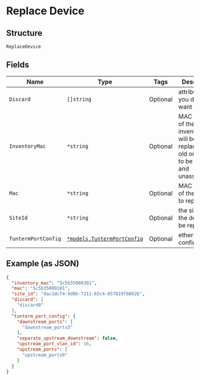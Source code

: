 
# Replace Device

## Structure

`ReplaceDevice`

## Fields

| Name | Type | Tags | Description |
|  --- | --- | --- | --- |
| `Discard` | `[]string` | Optional | attributes that you don’t want to copy |
| `InventoryMac` | `*string` | Optional | MAC Address of the inventory that will be replacing the old one. It has to be claimed and unassigned |
| `Mac` | `*string` | Optional | MAC Address of the device to replace |
| `SiteId` | `*string` | Optional | the site_id of the device to be replaced |
| `TuntermPortConfig` | [`*models.TuntermPortConfig`](../../doc/models/tunterm-port-config.md) | Optional | ethernet port configurations |

## Example (as JSON)

```json
{
  "inventory_mac": "5c5b35000301",
  "mac": "5c5b35000101",
  "site_id": "4ac1dcf4-9d8b-7211-65c4-057819f0862b",
  "discard": [
    "discard8"
  ],
  "tunterm_port_config": {
    "downstream_ports": [
      "downstream_ports5"
    ],
    "separate_upstream_downstream": false,
    "upstream_port_vlan_id": 16,
    "upstream_ports": [
      "upstream_ports0"
    ]
  }
}
```


